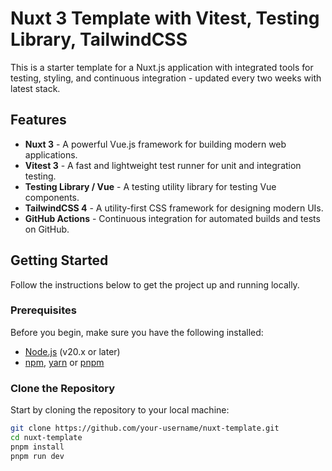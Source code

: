 # Nuxt 3 Template with Vitest, Testing Library, TailwindCSS

This is a starter template for a Nuxt.js application with integrated tools for testing, styling, and continuous integration - updated every two weeks with latest stack.

## Features

- **Nuxt 3** - A powerful Vue.js framework for building modern web applications.
- **Vitest 3** - A fast and lightweight test runner for unit and integration testing.
- **Testing Library / Vue** - A testing utility library for testing Vue components.
- **TailwindCSS 4** - A utility-first CSS framework for designing modern UIs.
- **GitHub Actions** - Continuous integration for automated builds and tests on GitHub.

## Getting Started

Follow the instructions below to get the project up and running locally.

### Prerequisites

Before you begin, make sure you have the following installed:

- [Node.js](https://nodejs.org/) (v20.x or later)
- [npm](https://www.npmjs.com/), [yarn](https://yarnpkg.com/) or [pnpm](https://pnpm.io/)

### Clone the Repository

Start by cloning the repository to your local machine:

```bash
git clone https://github.com/your-username/nuxt-template.git
cd nuxt-template
pnpm install
pnpm run dev
```
